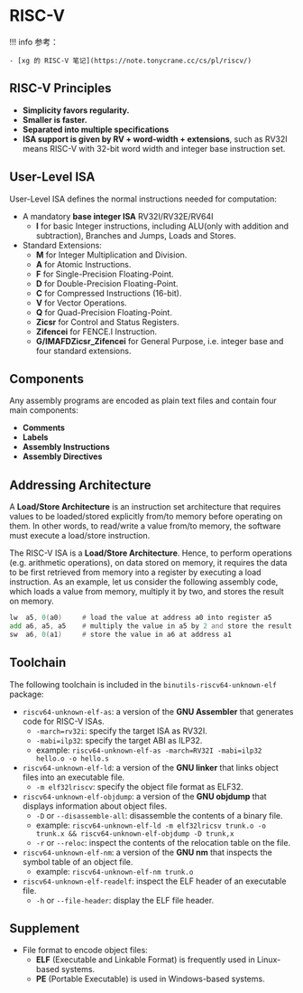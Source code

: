 # RISC-V

!!! info
    参考：

    - [xg 的 RISC-V 笔记](https://note.tonycrane.cc/cs/pl/riscv/)

## RISC-V Principles

- **Simplicity favors regularity.**
- **Smaller is faster.**
- **Separated into multiple specifications**
- **ISA support is given by RV + word-width + extensions**, such as RV32I means RISC-V with 32-bit word width and integer base instruction set.

## User-Level ISA

User-Level ISA defines the normal instructions needed for computation:

- A mandatory **base integer ISA** RV32I/RV32E/RV64I
    - **I** for basic Integer instructions, including ALU(only with addition and subtraction), Branches and Jumps, Loads and Stores.
- Standard Extensions:
    - **M** for Integer Multiplication and Division.
    - **A** for Atomic Instructions.
    - **F** for Single-Precision Floating-Point.
    - **D** for Double-Precision Floating-Point.
    - **C** for Compressed Instructions (16-bit).
    - **V** for Vector Operations.
    - **Q** for Quad-Precision Floating-Point.
    - **Zicsr** for Control and Status Registers.
    - **Zifencei** for FENCE.I Instruction.
    - **G/IMAFDZicsr_Zifencei** for General Purpose, i.e. integer base and four standard extensions.

## Components

Any assembly programs are encoded as plain text files and contain four main components:

- **Comments**
- **Labels**
- **Assembly Instructions**
- **Assembly Directives**

## Addressing Architecture

A **Load/Store Architecture** is an instruction set architecture that requires values to be loaded/stored explicitly from/to memory before operating on them. In other words, to read/write a value from/to memory, the software must execute a load/store instruction.

The RISC-V ISA is a **Load/Store Architecture**. Hence, to perform operations (e.g. arithmetic operations), on data stored on memory, it requires the data to be first retrieved from memory into a register by executing a load instruction. As an example, let us consider the following assembly code, which loads a value from memory, multiply it by two, and stores the result on memory.

```asm
lw  a5, 0(a0)     # load the value at address a0 into register a5
add a6, a5, a5    # multiply the value in a5 by 2 and store the result
sw  a6, 0(a1)     # store the value in a6 at address a1
```

## Toolchain

The following toolchain is included in the `binutils-riscv64-unknown-elf` package:

- `riscv64-unknown-elf-as`: a version of the **GNU Assembler** that generates code for RISC-V ISAs.
    - `-march=rv32i`: specify the target ISA as RV32I.
    - `-mabi=ilp32`: specify the target ABI as ILP32.
    - example: `riscv64-unknown-elf-as -march=RV32I -mabi=ilp32 hello.o -o hello.s`
- `riscv64-unknown-elf-ld`: a version of the **GNU linker** that links object files into an executable file.
    - `-m elf32lriscv`: specify the object file format as ELF32.
- `riscv64-unknown-elf-objdump`: a version of the **GNU objdump** that displays information about object files.
    - `-D` or `--disassemble-all`: disassemble the contents of a binary file.
    - example: `riscv64-unknown-elf-ld -m elf32lricsv trunk.o -o trunk.x && riscv64-unknown-elf-objdump -D trunk,x`
    - `-r` or `--reloc`: inspect the contents of the relocation table on the file.
- `riscv64-unknown-elf-nm`: a version of the **GNU nm** that inspects the symbol table of an object file.
    - example: `riscv64-unknown-elf-nm trunk.o`
- `riscv64-unknown-elf-readelf`: inspect the ELF header of an executable file.
    - `-h` or `--file-header`: display the ELF file header.

## Supplement

- File format to encode object files:
    - **ELF** (Executable and Linkable Format) is frequently used in Linux-based systems.
    - **PE** (Portable Executable) is used in Windows-based systems.
